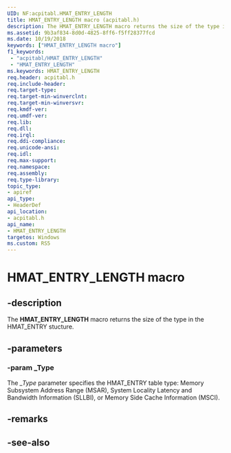 ```yaml
---
UID: NF:acpitabl.HMAT_ENTRY_LENGTH
title: HMAT_ENTRY_LENGTH macro (acpitabl.h)
description: The HMAT_ENTRY_LENGTH macro returns the size of the type in the HMAT_ENTRY stucture.
ms.assetid: 9b3af834-8d0d-4825-8ff6-f5ff28377fcd
ms.date: 10/19/2018
keywords: ["HMAT_ENTRY_LENGTH macro"]
f1_keywords:
 - "acpitabl/HMAT_ENTRY_LENGTH"
 - "HMAT_ENTRY_LENGTH"
ms.keywords: HMAT_ENTRY_LENGTH
req.header: acpitabl.h
req.include-header:
req.target-type:
req.target-min-winverclnt:
req.target-min-winversvr:
req.kmdf-ver:
req.umdf-ver:
req.lib:
req.dll:
req.irql: 
req.ddi-compliance:
req.unicode-ansi:
req.idl:
req.max-support:
req.namespace:
req.assembly:
req.type-library: 
topic_type: 
- apiref
api_type: 
- HeaderDef
api_location: 
- acpitabl.h
api_name: 
- HMAT_ENTRY_LENGTH
targetos: Windows
ms.custom: RS5
---
```


# HMAT_ENTRY_LENGTH macro

## -description

The **HMAT_ENTRY_LENGTH** macro returns the size of the type in the HMAT_ENTRY stucture.

## -parameters

### -param _Type

The *_Type* parameter specifies the HMAT_ENTRY table type: Memory Subsystem Address Range (MSAR), System Locality Latency and Bandwidth Information (SLLBI), or Memory Side Cache Information (MSCI).

## -remarks

## -see-also
